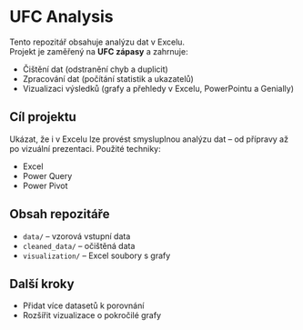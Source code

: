 # UFC Analysis

Tento repozitář obsahuje analýzu dat v Excelu.  
Projekt je zaměřený na **UFC zápasy** a zahrnuje:

- Čištění dat (odstranění chyb a duplicit)  
- Zpracování dat (počítání statistik a ukazatelů)  
- Vizualizaci výsledků (grafy a přehledy v Excelu, PowerPointu a Genially)  

## Cíl projektu
Ukázat, že i v Excelu lze provést smysluplnou analýzu dat – od přípravy až po vizuální prezentaci. 
Použité techniky:
- Excel
- Power Query
- Power Pivot

## Obsah repozitáře
- `data/` – vzorová vstupní data  
- `cleaned_data/` – očištěná data  
- `visualization/` – Excel soubory s grafy  

## Další kroky
- Přidat více datasetů k porovnání  
- Rozšířit vizualizace o pokročilé grafy  
